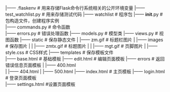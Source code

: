 |—— .flaskenv	# 用来存储Flask命令行系统相关的公开环境变量
|—— test_watchlist.py	# 用来存储测试代码
|—— watchlist	# 程序包
	|—— __init__.py		# 包构造文件，创建程序实例		
	|—— commands.py		# 命令函数	
	|—— errors.py		# 错误处理函数
	|—— models.py		# 模型类
	|—— views.py		# 视图函数
	|—— static			# 保存静态文件
	|	|—— zm.gif			# 标题栏图片
	|	|—— images			# 保存图片
	|	|	|—— zmtx.gif	# 标题图片
	|	|	|—— mgt.gif		# 页脚图片
	|	|—— style.css		# CSS样式
	|—— templates		# 保存模板文件 					
		|—— base.html   	# 基础模板
		|—— edit.html   	# 编辑页面模板
		|—— errors		# 返回错误信息页面模板
		|	|—— 400.html    
		|	|—— 404.html
		|	|—— 500.html
		|—— index.html  # 主页模板
		|—— login.html  # 登录页面模板  
		|—— settings.html  #设置页面模板